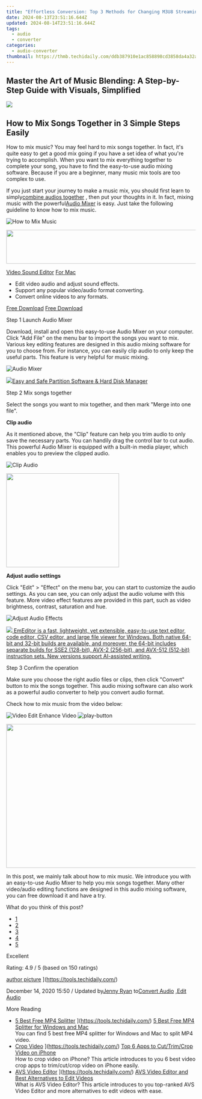```yaml
---
title: "Effortless Conversion: Top 3 Methods for Changing M3U8 Streaming Files Into MP3 Audio"
date: 2024-08-13T23:51:16.644Z
updated: 2024-08-14T23:51:16.644Z
tags:
  - audio
  - converter
categories:
  - audio-converter
thumbnail: https://thmb.techidaily.com/ddb387910e1ac858898cd3858da4a32a6126aed2333f21b240bf9f3028949436.jpg
---
```


## Master the Art of Music Blending: A Step-by-Step Guide with Visuals, Simplified

<!-- affiliate ads begin -->
<a href="https://shop.copernic.com/order/checkout.php?PRODS=41033095&QTY=1&AFFILIATE=108875&CART=1"><img src="https://secure.2checkout.com/images/merchant/8d30aa96e72440759f74bd2306c1fa3d/Copernic-2023-Affiliate-728x90-Advanced-3YR.png" border="0"></a>
<!-- affiliate ads end -->
## How to Mix Songs Together in 3 Simple Steps Easily

 How to mix music? You may feel hard to mix songs together. In fact, it's quite easy to get a good mix going if you have a set idea of what you're trying to accomplish. When you want to mix everything together to complete your song, you have to find the easy-to-use audio mixing software. Because if you are a beginner, many music mix tools are too complex to use.

 If you just start your journey to make a music mix, you should first learn to simply[combine audios together](https://tools.techidaily.com/) , then put your thoughts in it. In fact, mixing music with the powerful[Audio Mixer](https://tools.techidaily.com/aiseesoft/video-converter-ultimate/) is easy. Just take the following guideline to know how to mix music.

![How to Mix Music](https://www.aiseesoft.com/images/feature/how-to-mix-music.jpg)
<!-- affiliate ads begin -->
<a href="https://united.elfm.net/c/5597632/517826/4704" target="_top" id="517826"><img src="//a.impactradius-go.com/display-ad/4704-517826" border="0" alt="" width="728" height="90"/></a><img height="0" width="0" src="https://united.elfm.net/i/5597632/517826/4704" style="position:absolute;visibility:hidden;" border="0" />
<!-- affiliate ads end -->

[Video Sound Editor](https://tools.techidaily.com/aiseesoft/video-converter-ultimate/) [For Mac](https://tools.techidaily.com/aiseesoft/video-converter-ultimate/)

* Edit video audio and adjust sound effects.
* Support any popular video/audio format converting.
* Convert online videos to any formats.

[Free Download](https://secure.2checkout.com/order/cart.php?PRODS=4575878&QTY=1&AFFILIATE=108875) [Free Download](https://secure.2checkout.com/order/cart.php?PRODS=4594445&QTY=1&AFFILIATE=108875)

Step 1 Launch Audio Mixer

 Download, install and open this easy-to-use Audio Mixer on your computer. Click "Add File" on the menu bar to import the songs you want to mix. Various key editing features are designed in this audio mixing software for you to choose from. For instance, you can easily clip audio to only keep the useful parts. This feature is very helpful for music mixing.

![Audio Mixer](https://www.aiseesoft.com/images/video-converter-ultimate/run-aiseesoft-video-converter-ultimate.jpg)
<!-- affiliate ads begin -->
<a href="https://secure.2checkout.com/order/checkout.php?PRODS=22741618&QTY=1&AFFILIATE=108875&CART=1"><img src="https://www.diskpart.com/resource/images/index/dp-index-img-banner-people@2x.png" border="0">Easy and Safe Partition Software & Hard Disk Manager</a>
<!-- affiliate ads end -->

Step 2 Mix songs together

 Select the songs you want to mix together, and then mark "Merge into one file".

**Clip audio**

 As it mentioned above, the "Clip" feature can help you trim audio to only save the necessary parts. You can handily drag the control bar to cut audio. This powerful Audio Mixer is equipped with a built-in media player, which enables you to preview the clipped audio.

![Clip Audio](https://www.aiseesoft.com/images/video-converter-ultimate/clip-audio.jpg)
<!-- affiliate ads begin -->
<a href="https://printrendy.pxf.io/c/5597632/1453721/17020" target="_top" id="1453721"><img src="//a.impactradius-go.com/display-ad/17020-1453721" border="0" alt="" width="300" height="250"/></a><img height="0" width="0" src="https://imp.pxf.io/i/5597632/1453721/17020" style="position:absolute;visibility:hidden;" border="0" />
<!-- affiliate ads end -->

**Adjust audio settings**

 Click "Edit" > "Effect" on the menu bar, you can start to customize the audio settings. As you can see, you can only adjust the audio volume with this feature. More video effect features are provided in this part, such as video brightness, contrast, saturation and hue.

![Adjust Audio Effects](https://www.aiseesoft.com/images/video-converter-ultimate/apply-audio-effects.jpg)
<!-- affiliate ads begin -->
<a href="https://shop.emeditor.com/order/checkout.php?PRODS=4610657&QTY=1&AFFILIATE=108875&CART=1"><img src="https://www.emeditor.com/wp-content/uploads/2024/06/emeditor_chat_ai.png" border="0">
EmEditor is a fast, lightweight, yet extensible, easy-to-use text editor, code editor, CSV editor, and large file viewer for Windows. Both native 64-bit and 32-bit builds are available, and moreover, the 64-bit includes separate builds for SSE2 (128-bit), AVX-2 (256-bit), and AVX-512 (512-bit) instruction sets. New versions support AI-assisted writing.</a>
<!-- affiliate ads end -->

Step 3 Confirm the operation

 Make sure you choose the right audio files or clips, then click "Convert" button to mix the songs together. This audio mixing software can also work as a powerful audio converter to help you convert audio format.

Check how to mix music from the video below:

![Video Edit Enhance Video](https://www.aiseesoft.com/images/youtube-video/video-edit-enhance-video.jpg) ![play-button](https://www.aiseesoft.com/images/play-button.png)
<!-- affiliate ads begin -->
<a href="https://ship7com.pxf.io/c/5597632/1509856/17634" target="_top" id="1509856"><img src="//a.impactradius-go.com/display-ad/17634-1509856" border="0" alt="" width="730" height="383"/></a>
<!-- affiliate ads end -->

 In this post, we mainly talk about how to mix music. We introduce you with an easy-to-use Audio Mixer to help you mix songs together. Many other video/audio editing functions are designed in this audio mixing software, you can free download it and have a try.

What do you think of this post?

* [1](https://tools.techidaily.com/)
* [2](https://tools.techidaily.com/)
* [3](https://tools.techidaily.com/)
* [4](https://tools.techidaily.com/)
* [5](https://tools.techidaily.com/)

Excellent

Rating: 4.9 / 5 (based on 150 ratings)

[author picture](https://www.aiseesoft.com/images/author/jenny.png) ](https://tools.techidaily.com/)

 December 14, 2020 15:50 / Updated by[Jenny Ryan](https://tools.techidaily.com/) to[Convert Audio](https://tools.techidaily.com/) ,[Edit Audio](https://tools.techidaily.com/)

More Reading

* [5 Best Free MP4 Splitter](https://www.aiseesoft.com/images/more-reading/mp4-splitter-s.jpg) ](https://tools.techidaily.com/) [5 Best Free MP4 Splitter for Windows and Mac](https://tools.techidaily.com/)  
 You can find 5 best free MP4 splitter for Windows and Mac to split MP4 video.
* [Crop Video](https://www.aiseesoft.com/images/more-reading/crop-video-s.jpg) ](https://tools.techidaily.com/) [Top 6 Apps to Cut/Trim/Crop Video on iPhone](https://tools.techidaily.com/)  
 How to crop video on iPhone? This article introduces to you 6 best video crop apps to trim/cut/crop video on iPhone easily.
* [AVS Video Editor](https://www.aiseesoft.com/images/more-reading/avs-video-editor-s.jpg) ](https://tools.techidaily.com/) [AVS Video Editor and Best Alternatives to Edit Videos](https://tools.techidaily.com/)  
 What is AVS Video Editor? This article introduces to you top-ranked AVS Video Editor and more alternatives to edit videos with ease.

<ins class="adsbygoogle"
     style="display:block"
     data-ad-format="autorelaxed"
     data-ad-client="ca-pub-7571918770474297"
     data-ad-slot="1223367746"></ins>



<ins class="adsbygoogle"
     style="display:block"
     data-ad-client="ca-pub-7571918770474297"
     data-ad-slot="8358498916"
     data-ad-format="auto"
     data-full-width-responsive="true"></ins>
